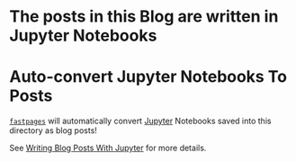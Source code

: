 # The posts in this Blog are written in Jupyter Notebooks



# Auto-convert Jupyter Notebooks To Posts

[`fastpages`](https://github.com/fastai/fastpages) will automatically convert [Jupyter](https://jupyter.org/) Notebooks saved into this directory as blog posts!

See [Writing Blog Posts With Jupyter](https://github.com/fastai/fastpages#writing-blog-posts-with-jupyter) for more details.